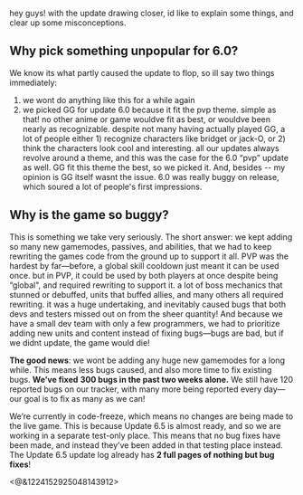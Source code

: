 hey guys! with the update drawing closer, id like to explain some things, and clear up some misconceptions.

## Why pick something unpopular for 6.0?
We know its what partly caused the update to flop, so ill say two things immediately:
1. we wont do anything like this for a while again
2. we picked GG for update 6.0 because it fit the pvp theme. simple as that!
no other anime or game wouldve fit as best, or wouldve been nearly as recognizable. despite not many having actually played GG, a lot of people either 1) recognize characters like bridget or jack-O, or 2) think the characters look cool and interesting. all our updates always revolve around a theme, and this was the case for the 6.0 “pvp” update as well. GG fit this theme the best, so we picked it.
And, besides -- my opinion is GG itself wasnt the issue. 6.0 was really buggy on release, which soured a lot of people's first impressions.

## Why is the game so buggy?
This is something we take very seriously. The short answer: we kept adding so many new gamemodes, passives, and abilities, that we had to keep rewriting the games code from the ground up to support it all.
PVP was the hardest by far—before, a global skill cooldown just meant it can be used once. but in PVP, it could be used by both players at once despite being “global", and required rewriting to support it. a lot of boss mechanics that stunned or debuffed, units that buffed allies, and many others all required rewriting. it was a huge undertaking, and inevitably caused bugs that both devs and testers missed out on from the sheer quantity!
And because we have a small dev team with only a few programmers, we had to prioritize adding new units and content instead of fixing bugs—bugs are bad, but if we didnt update, the game would die!

**The good news**: we wont be adding any huge new gamemodes for a long while. This means less bugs caused, and also more time to fix existing bugs. **We’ve fixed** **__300 bugs in the past two weeks alone.__** We still have 120 reported bugs on our tracker, with many more being reported every day—our goal is to fix as many as we can!

We’re currently in code-freeze, which means no changes are being made to the live game. This is because Update 6.5 is almost ready, and so we are working in a separate test-only place. This means that no bug fixes have been made, and instead they’ve been added in that testing place instead. The Update 6.5 update log already has **2 full pages of nothing but bug fixes**!

<@&1224152925048143912>